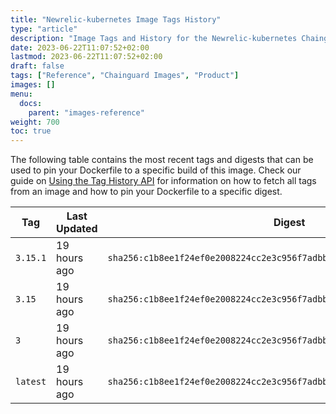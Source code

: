 ```yaml
---
title: "Newrelic-kubernetes Image Tags History"
type: "article"
description: "Image Tags and History for the Newrelic-kubernetes Chainguard Image"
date: 2023-06-22T11:07:52+02:00
lastmod: 2023-06-22T11:07:52+02:00
draft: false
tags: ["Reference", "Chainguard Images", "Product"]
images: []
menu:
  docs:
    parent: "images-reference"
weight: 700
toc: true
---
```


The following table contains the most recent tags and digests that can be used to pin your Dockerfile to a specific build of this image. Check our guide on [Using the Tag History API](/chainguard/chainguard-images/using-the-tag-history-api/) for information on how to fetch all tags from an image and how to pin your Dockerfile to a specific digest.

| Tag      | Last Updated | Digest                                                                    |
|----------|--------------|---------------------------------------------------------------------------|
| `3.15.1` | 19 hours ago | `sha256:c1b8ee1f24ef0e2008224cc2e3c956f7adbb51db9a1491629a2c09e085bc3d8f` |
| `3.15`   | 19 hours ago | `sha256:c1b8ee1f24ef0e2008224cc2e3c956f7adbb51db9a1491629a2c09e085bc3d8f` |
| `3`      | 19 hours ago | `sha256:c1b8ee1f24ef0e2008224cc2e3c956f7adbb51db9a1491629a2c09e085bc3d8f` |
| `latest` | 19 hours ago | `sha256:c1b8ee1f24ef0e2008224cc2e3c956f7adbb51db9a1491629a2c09e085bc3d8f` |
